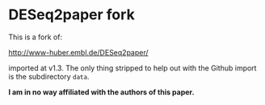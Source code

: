# DESeq2paper fork

This is a fork of:

http://www-huber.embl.de/DESeq2paper/

imported at v1.3. The only thing stripped to help out with the Github import is
the subdirectory `data`.

**I am in no way affiliated with the authors of this paper.**

